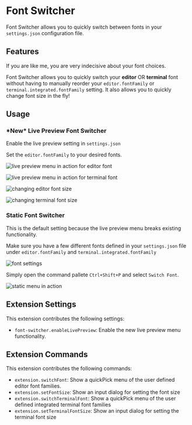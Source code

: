 # Font Switcher

Font Switcher allows you to quickly switch between fonts in your `settings.json` configuration file.

## Features

If you are like me, you are very indecisive about your font choices.

Font Switcher allows you to quickly switch your **editor** OR **terminal** font without having to manually reorder your `editor.fontFamily` or `terminal.integrated.fontFamily` setting. It also allows you to quickly change font size in the fly!

## Usage

### **\*New\* Live Preview Font Switcher**

Enable the live preview setting in `settings.json`

Set the `editor.fontFamily` to your desired fonts.

![live preview menu in action for editor font](https://i.imgur.com/ilB6LYv.gif)


![live preview menu in action for terminal font](https://github.com/HO-COOH/font-switcher/raw/master/screenshots/ChangeTerminalFont.gif)


![changing editor font size](https://github.com/HO-COOH/font-switcher/raw/master/screenshots/ChangeEditorFontSize.gif)


![changing terminal font size](https://github.com/HO-COOH/font-switcher/raw/master/screenshots/ChangeTerminalFontSize.gif)


### Static Font Switcher

This is the default setting because the live preview menu breaks existing functionality.

Make sure you have a few different fonts defined in your `settings.json` file under `editor.fontFamily` and `terminal.integrated.fontFamily`

![font settings](https://i.imgur.com/3nZpkup.png)

Simply open the command pallete `Ctrl+Shift+P` and select `Switch Font`.

![static menu in action](https://i.imgur.com/nhxH2uH.gif)

## Extension Settings

This extension contributes the following settings:

- `font-switcher.enableLivePreview`: Enable the new live preview menu functionality.

## Extension Commands

This extension contributes the following commands:

- `extension.switchFont`: Show a quickPick menu of the user defined editor font families.
- `extension.setFontSize`: Show an input dialog for setting the font size
- `extension.switchTerminalFont`: Show a quickPick menu of the user defined integrated terminal font families
- `extension.setTerminalFontSize`: Show an input dialog for setting the terminal font size